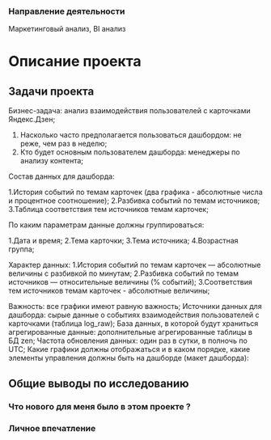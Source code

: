 ### Направление деятельности
Маркетинговый анализ, BI анализ

# Описание проекта


## Задачи проекта

Бизнес-задача: анализ взаимодействия пользователей с карточками Яндекс.Дзен;

1. Насколько часто предполагается пользоваться дашбордом: не реже, чем раз в неделю;
2. Кто будет основным пользователем дашборда: менеджеры по анализу контента;

Состав данных для дашборда:

1.История событий по темам карточек (два графика - абсолютные числа и процентное соотношение);
2.Разбивка событий по темам источников;
3.Таблица соответствия тем источников темам карточек;

По каким параметрам данные должны группироваться:

1.Дата и время;
2.Тема карточки;
3.Тема источника;
4.Возрастная группа;

Характер данных:
1.История событий по темам карточек — абсолютные величины с разбивкой по минутам;
2.Разбивка событий по темам источников — относительные величины (% событий);
3.Соответствия тем источников темам карточек - абсолютные величины;

Важность: все графики имеют равную важность;
Источники данных для дашборда: cырые данные о событиях взаимодействия пользователей с карточками (таблица log_raw);
База данных, в которой будут храниться агрегированные данные: дополнительные агрегированные таблицы в БД zen;
Частота обновления данных: один раз в сутки, в полночь по UTC;
Какие графики должны отображаться и в каком порядке, какие элементы управления должны быть на дашборде (макет дашборда):

## Общие выводы по исследованию


### Что нового для меня было в этом проекте ?



### Личное впечатление


